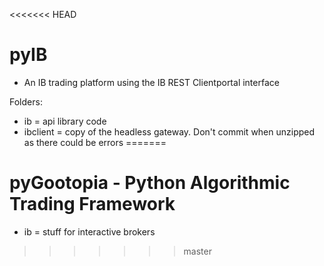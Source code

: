 <<<<<<< HEAD
# pyIB
- An IB trading platform using the IB REST Clientportal interface

Folders:
- ib = api library code
- ibclient = copy of the headless gateway. Don't commit when unzipped as there could be errors
=======
# pyGootopia - Python Algorithmic Trading Framework
- ib = stuff for interactive brokers
>>>>>>> master

